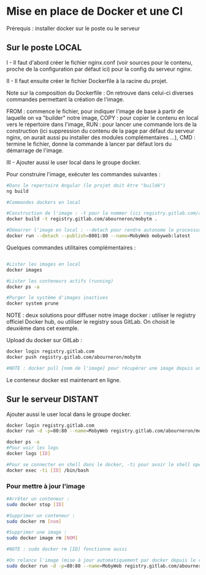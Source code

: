 # Mise en place de Docker et une CI

Prérequis : installer docker sur le poste ou le serveur

## Sur le poste LOCAL

I - Il faut d'abord créer le fichier nginx.conf (voir sources pour le contenu, proche de la configuration par défaut ici) pour la config du serveur nginx.

II - Il faut ensuite créer le fichier Dockerfile à la racine du projet.

Note sur la composition du Dockerfile : On retrouve dans celui-ci diverses commandes permettant la création de l'image.

FROM : commence le fichier, pour indiquer l'image de base à partir de laquelle on va "builder" notre image,
COPY : pour copier le contenu en local vers le répertoire dans l'image,
RUN : pour lancer une commande lors de la construction (ici suppression du contenu de la page par défaut du serveur nginx, on aurait aussi pu installer des modules complémentaires ...),
CMD : termine le fichier, donne la commande à lancer par défaut lors du démarrage de l'image.

III - Ajouter aussi le user local dans le groupe docker.

Pour construire l'image, exécuter les commandes suivantes :

```bash
#Dans le repertoire Angular (le projet doit être "buildé")
ng build

#Commandes dockers en local

#Construction de l'image : -t pour la nommer (ici registry.gitlab.com/abourneron/mobytm) et "." pour indiquer qu'on va travailler dans le répertoire courant (là où est le Dockerfile)
docker build -t registry.gitlab.com/abourneron/mobytm .

#Démarrer l'image en local : --detach pour rendre autonome le processus ("détache" le processus de la console), --publish pour lier le port d'écoute de l'hôte au port de sortie de l'image
docker run --detach --publish=8001:80 --name=MobyWeb mobyweb:latest

```

Quelques commandes utilitaires complémentaires :
```bash

#Lister les images en local
docker images

#Lister les conteneurs actifs (running)
docker ps -a

#Purger le système d'images inactives
docker system prune

```

NOTE : deux solutions pour diffuser notre image docker : utiliser le registry officiel Docker hub, ou utiliser le registry sous GitLab. On choisit le deuxième dans cet exemple.

Upload du docker sur GitLab :
```bash
docker login registry.gitlab.com
docker push registry.gitlab.com/abourneron/mobytm

#NOTE : docker pull [nom de l'image] pour récupérer une image depuis un registry
```

Le conteneur docker est maintenant en ligne.

## Sur le serveur DISTANT
Ajouter aussi le user local dans le groupe docker.

```bash
docker login registry.gitlab.com
docker run -d -p=80:80 --name=MobyWeb registry.gitlab.com/abourneron/mobytm:latest

docker ps -a
#Pour voir les logs
docker logs [ID]

#Pour se connecter en shell dans le docker, -ti pour avoir le shell opérationnel, [ID] = id retourné lors du run
docker exec -ti [ID] /bin/bash
```


### Pour mettre à jour l'image
```bash
#Arrêter un conteneur : 
sudo docker stop [ID]

#Supprimer un conteneur :
sudo docker rm [nom]

#Supprimer une image :
sudo docker image rm [NOM]

#NOTE : sudo docker rm [ID] fonctionne aussi

#On relance l'image (mise à jour automatiquement par docker depuis le registry GitLab)
sudo docker run -d -p=80:80 --name=MobyWeb registry.gitlab.com/abourneron/mobytm:latest
```
